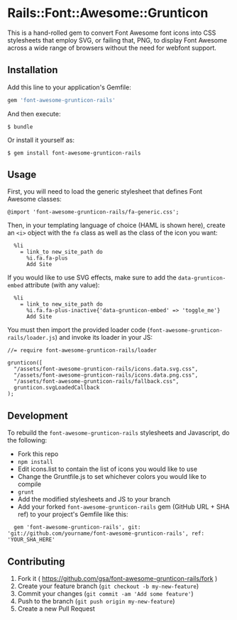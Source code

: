 # Rails::Font::Awesome::Grunticon

This is a hand-rolled gem to convert Font Awesome font icons into CSS stylesheets that employ SVG, or failing that, PNG, to display Font Awesome across a wide range of browsers without the need for webfont support.

## Installation

Add this line to your application's Gemfile:

```ruby
gem 'font-awesome-grunticon-rails'
```

And then execute:

    $ bundle

Or install it yourself as:

    $ gem install font-awesome-grunticon-rails

## Usage

First, you will need to load the generic stylesheet that defines Font Awesome classes:

```
@import 'font-awesome-grunticon-rails/fa-generic.css';
```

Then, in your templating language of choice (HAML is shown here), create an `<i>` object with the `fa` class as well as the class of the icon you want:

```
  %li
    = link_to new_site_path do
      %i.fa.fa-plus
      Add Site
```

If you would like to use SVG effects, make sure to add the `data-grunticon-embed` attribute (with any value):

```
  %li
    = link_to new_site_path do
      %i.fa.fa-plus-inactive{'data-grunticon-embed' => 'toggle_me'}
      Add Site
```

You must then import the provided loader code (`font-awesome-grunticon-rails/loader.js`) and invoke its loader in your JS:

```
//= require font-awesome-grunticon-rails/loader

grunticon([
  "/assets/font-awesome-grunticon-rails/icons.data.svg.css",
  "/assets/font-awesome-grunticon-rails/icons.data.png.css",
  "/assets/font-awesome-grunticon-rails/fallback.css",
  grunticon.svgLoadedCallback
);
```

## Development

To rebuild the `font-awesome-grunticon-rails` stylesheets and Javascript, do the following:

* Fork this repo
* `npm install`
* Edit icons.list to contain the list of icons you would like to use
* Change the Gruntfile.js to set whichever colors you would like to compile
* `grunt`
* Add the modified stylesheets and JS to your branch
* Add your forked `font-awesome-grunticon-rails` gem (GitHub URL + SHA ref) to your project's Gemfile like this:

```
  gem 'font-awesome-grunticon-rails', git: 'git://github.com/yourname/font-awesome-grunticon-rails', ref: 'YOUR_SHA_HERE'
```

## Contributing

1. Fork it ( https://github.com/gsa/font-awesome-grunticon-rails/fork )
2. Create your feature branch (`git checkout -b my-new-feature`)
3. Commit your changes (`git commit -am 'Add some feature'`)
4. Push to the branch (`git push origin my-new-feature`)
5. Create a new Pull Request
